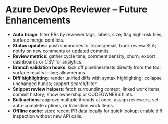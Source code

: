 # Azure DevOps Reviewer – Future Enhancements

- **Auto triage**: filter PRs by reviewer tags, labels, size; flag high-risk files; surface merge conflicts.
- **Status updates**: push summaries to Teams/email; track review SLA; notify on new comments or updated commits.
- **Review metrics**: gather cycle time, comment density, churn; export dashboards or CSV for analytics.
- **Branch validation hooks**: kick off pipelines/tests directly from the tool; surface results inline; allow reruns.
- **Diff highlighting**: render unified diffs with syntax highlighting; collapse unchanged hunks; support search/filter.
- **Snippet review helpers**: fetch surrounding context, linked work items, commit history; show ownership or CODEOWNERS hints.
- **Bulk actions**: approve multiple threads at once, assign reviewers, set auto-complete options, or transition work items.
- **Offline cache**: store recent PR data locally for quick lookup; enable diff inspection without new API calls.

